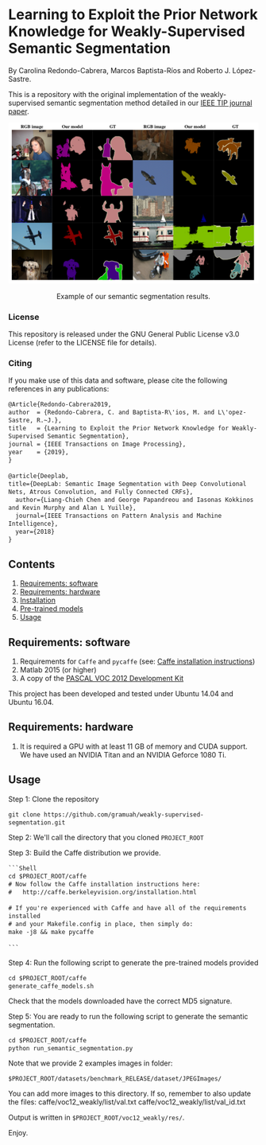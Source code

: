 # Learning to Exploit the Prior Network Knowledge for Weakly-Supervised Semantic Segmentation

By Carolina Redondo-Cabrera, Marcos Baptista-Ríos and Roberto J. López-Sastre.

This is a repository with the original implementation of the weakly-supervised semantic segmentation method detailed in our [IEEE TIP journal paper](https://arxiv.org/abs/1804.04882). 


<div align="center">
  <img src="example_semantic_segmentation.png" alt="weakly segmentation results" width="600"/>
  <p>Example of our semantic segmentation results.</p>
</div>



### License

This repository is released under the GNU General Public License v3.0 License (refer to the LICENSE file for details).

### Citing

If you make use of this data and software, please cite the following references in any publications:

	@Article{Redondo-Cabrera2019,
	author 	= {Redondo-Cabrera, C. and Baptista-R\'ios, M. and L\'opez-Sastre, R.~J.},
	title   = {Learning to Exploit the Prior Network Knowledge for Weakly-Supervised Semantic Segmentation},
	journal = {IEEE Transactions on Image Processing},
	year    = {2019},
	}

	@article{Deeplab,
  	title={DeepLab: Semantic Image Segmentation with Deep Convolutional Nets, Atrous Convolution, and Fully Connected CRFs},
	  author={Liang-Chieh Chen and George Papandreou and Iasonas Kokkinos and Kevin Murphy and Alan L Yuille},
	  journal={IEEE Transactions on Pattern Analysis and Machine Intelligence},
	  year={2018}
	}


## Contents
1. [Requirements: software](#requirements-software)
2. [Requirements: hardware](#requirements-hardware)
3. [Installation](#installation)
4. [Pre-trained models](#download-pre-trained-models)
5. [Usage](#usage)

## Requirements: software

1. Requirements for `Caffe` and `pycaffe` (see: [Caffe installation instructions](http://caffe.berkeleyvision.org/installation.html))
2. Matlab 2015 (or higher)
3. A copy of the [PASCAL VOC 2012 Development Kit](http://host.robots.ox.ac.uk/pascal/VOC/voc2012/VOCdevkit_18-May-2011.tar)

This project has been developed and tested under Ubuntu 14.04 and Ubuntu 16.04.


## Requirements: hardware

1. It is required a GPU with at least 11 GB of memory and CUDA support. We have used an NVIDIA Titan and an NVIDIA Geforce 1080 Ti.


## Usage

Step 1:  Clone the repository

  ```Shell
  git clone https://github.com/gramuah/weakly-supervised-segmentation.git
  ```

Step 2: We'll call the directory that you cloned `PROJECT_ROOT`

 
Step 3: Build the Caffe distribution we provide.


    ```Shell
    cd $PROJECT_ROOT/caffe
    # Now follow the Caffe installation instructions here:
    #   http://caffe.berkeleyvision.org/installation.html

    # If you're experienced with Caffe and have all of the requirements installed
    # and your Makefile.config in place, then simply do:
    make -j8 && make pycaffe

    ```

Step 4: Run the following script to generate the pre-trained models provided

```Shell
cd $PROJECT_ROOT/caffe
generate_caffe_models.sh
```
Check that the models downloaded have the correct MD5 signature.

Step 5: You are ready to run the following script to generate the semantic segmentation.

```Shell
cd $PROJECT_ROOT/caffe
python run_semantic_segmentation.py
```

Note that we provide 2 examples images in folder:

```Shell
$PROJECT_ROOT/datasets/benchmark_RELEASE/dataset/JPEGImages/
```

You can add more images to this directory. If so, remember to also update the files:
caffe/voc12_weakly/list/val.txt
caffe/voc12_weakly/list/val_id.txt

Output is written in `$PROJECT_ROOT/voc12_weakly/res/`.

Enjoy.

